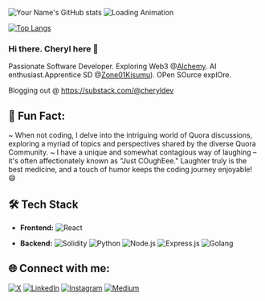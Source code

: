 ![Your Name's GitHub stats](https://github-readme-stats.vercel.app/api?username=Cherrypick14&show_icons=true&theme=radical)        ![Loading Animation](https://media.giphy.com/media/v1.Y2lkPTc5MGI3NjExYWYwb2U5YW1qcGJ6a3JrN3RvbG41enp1anRhenU0aGtvcXR3cHg5eCZlcD12MV9pbnRlcm5hbF9naWZfYnlfaWQmY3Q9Zw/uoguECq07AsQWwehg7/giphy.gif)

[![Top Langs](https://github-readme-stats.vercel.app/api/top-langs/?username=Cherrypick14&theme=radical)](https://github.com/Cherrypick14/github-readme-stats)

### Hi there. Cheryl here 👋
Passionate Software Developer. Exploring Web3 @[Alchemy](https://www.alchemy.com/). AI enthusiast.Apprentice SD @[Zone01Kisumu](https://www.linkedin.com/company/zone01kisumu/mycompany/verification/)). OPen SOurce explOre.

Blogging out @ https://substack.com/@cheryldev

## 🌟 Fun Fact:
~ When not coding, I delve into the intriguing world of Quora discussions, exploring a myriad of topics and perspectives shared by the diverse Quora Community.
~  I have a unique and somewhat contagious way of laughing – it's often affectionately known as "Just COughEee." Laughter truly is the best medicine, and a touch of humor keeps the coding journey enjoyable! 😄

## 🛠 Tech Stack

- **Frontend:** 
  ![React](https://img.shields.io/badge/-React-black?style=flat-square&logo=react)

- **Backend:**
  ![Solidity](https://img.shields.io/badge/-solidity-silver?style=flat-square&logo=solidity)
  ![Python](https://img.shields.io/badge/-python-blue?style=flat-square&logo=python)
  ![Node.js](https://img.shields.io/badge/-Node.js-black?style=flat-square&logo=node.js)
  ![Express.js](https://img.shields.io/badge/-Express.js-black?style=flat-square&logo=express)
  ![Golang](https://img.shields.io/badge/-Go-black?style=flat-square&logo=golang)

  


## 🌐 Connect with me:

[![X](https://img.shields.io/badge/-Twitter-black?style=flat-square&logo=X&logoColor=white)](https://twitter.com/OwalaCheryl)
[![LinkedIn](https://img.shields.io/badge/-LinkedIn-blue?style=flat-square&logo=linkedin&logoColor=white)](https://www.linkedin.com/in/cheryl-owala-423731191/)
[![Instagram](https://img.shields.io/badge/-Instagram-purple?style=flat-square&logo=instagram&logoColor=white)](https://instagram.com/_cherylowala)
[![Medium](https://img.shields.io/badge/-Medium-purple?style=flat-square&logo=medium&logoColor=white)](https://medium.com/@owalacheryl)


<!--
**Cherrypick14/Cherrypick14** is a ✨ _special_ ✨ repository because its `README.md` (this file) appears on your GitHub profile.

Here are some ideas to get you started:

- 🔭 I’m currently working on ...
- 🌱 I’m currently learning ...
- 👯 I’m looking to collaborate on ...
- 🤔 I’m looking for help with ...
- 💬 Ask me about ...
- 📫 How to reach me: ...
- 😄 Pronouns: ...
- ⚡ Fun fact: ...
-->
